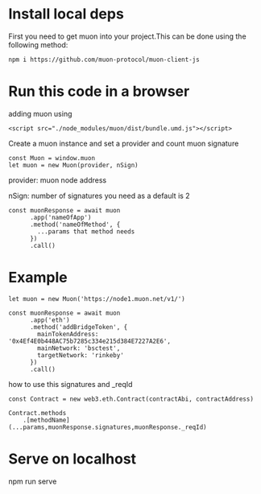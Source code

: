 # Install local deps

First you need to get muon into your project.This can be done using the following method:

    npm i https://github.com/muon-protocol/muon-client-js

# Run this code in a browser

adding muon using

    <script src="./node_modules/muon/dist/bundle.umd.js"></script>

Create a muon instance and set a provider and count muon signature

    const Muon = window.muon
    let muon = new Muon(provider, nSign)

provider: muon node address

nSign: number of signatures you need as a default is 2

    const muonResponse = await muon
          .app('nameOfApp')
          .method('nameOfMethod', {
            ...params that method needs
          })
          .call()

# Example

    let muon = new Muon('https://node1.muon.net/v1/')

    const muonResponse = await muon
          .app('eth')
          .method('addBridgeToken', {
            mainTokenAddress: '0x4Ef4E0b448AC75b7285c334e215d384E7227A2E6',
            mainNetwork: 'bsctest',
            targetNetwork: 'rinkeby'
          })
          .call()

how to use this signatures and \_reqId

    const Contract = new web3.eth.Contract(contractAbi, contractAddress)

    Contract.methods
        .[methodName](...params,muonResponse.signatures,muonResponse._reqId)

# Serve on localhost

npm run serve
